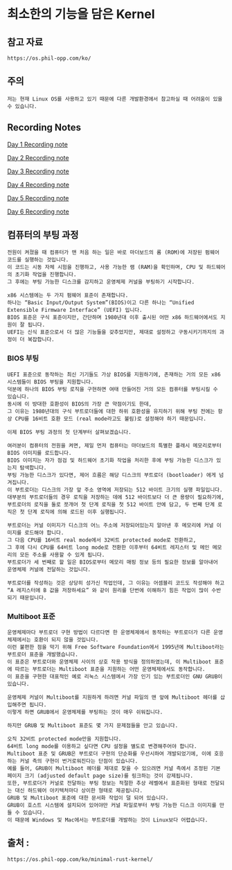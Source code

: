 # 최소한의 기능을 담은 Kernel

## 참고 자료

    https://os.phil-opp.com/ko/

## 주의

    저는 현재 Linux OS를 사용하고 있기 때문에 다른 개발환경에서 참고하실 때 어려움이 있을 수 있습니다.

## Recording Notes

[Day 1 Recording note](./record_md/day1.md)

[Day 2 Recording note](./record_md/day2.md)

[Day 3 Recording note](./record_md/day3.md)

[Day 4 Recording note](./record_md/day4.md)

[Day 5 Recording note](./record_md/day5.md)

[Day 6 Recording note](./record_md/day6.md)

## 컴퓨터의 부팅 과정

    전원이 켜졌을 때 컴퓨터가 맨 처음 하는 일은 바로 마더보드의 롬 (ROM)에 저장된 펌웨어 코드를 실행하는 것입니다. 
    이 코드는 시동 자체 시험을 진행하고, 사용 가능한 램 (RAM)을 확인하며, CPU 및 하드웨어의 초기화 작업을 진행합니다. 
    그 후에는 부팅 가능한 디스크를 감지하고 운영체제 커널을 부팅하기 시작합니다.

    x86 시스템에는 두 가지 펌웨어 표준이 존재합니다.
    하나는 “Basic Input/Output System”(BIOS)이고 다른 하나는 “Unified Extensible Firmware Interface” (UEFI) 입니다. 
    BIOS 표준은 구식 표준이지만, 간단하며 1980년대 이후 출시된 어떤 x86 하드웨어에서도 지원이 잘 됩니다. 
    UEFI는 신식 표준으로서 더 많은 기능들을 갖추었지만, 제대로 설정하고 구동시키기까지의 과정이 더 복잡합니다.

### BIOS 부팅

    UEFI 표준으로 동작하는 최신 기기들도 가상 BIOS를 지원하기에, 존재하는 거의 모든 x86 시스템들이 BIOS 부팅을 지원합니다.
    덕분에 하나의 BIOS 부팅 로직을 구현하면 여태 만들어진 거의 모든 컴퓨터를 부팅시킬 수 있습니다.
    동시에 이 방대한 호환성이 BIOS의 가장 큰 약점이기도 한데,
    그 이유는 1980년대의 구식 부트로더들에 대한 하위 호환성을 유지하기 위해 부팅 전에는 항상 CPU를 16비트 호환 모드 (real mode라고도 불림)로 설정해야 하기 때문입니다.

    이제 BIOS 부팅 과정의 첫 단계부터 살펴보겠습니다.

    여러분이 컴퓨터의 전원을 켜면, 제일 먼저 컴퓨터는 마더보드의 특별한 플래시 메모리로부터 BIOS 이미지를 로드합니다.
    BIOS 이미지는 자가 점검 및 하드웨어 초기화 작업을 처리한 후에 부팅 가능한 디스크가 있는지 탐색합니다.
    부팅 가능한 디스크가 있다면, 제어 흐름은 해당 디스크의 부트로더 (bootloader) 에게 넘겨집니다.
    이 부트로더는 디스크의 가장 앞 주소 영역에 저장되는 512 바이트 크기의 실행 파일입니다.
    대부분의 부트로더들의 경우 로직을 저장하는 데에 512 바이트보다 더 큰 용량이 필요하기에,
    부트로더의 로직을 둘로 쪼개어 첫 단계 로직을 첫 512 바이트 안에 담고, 두 번째 단계 로직은 첫 단계 로직에 의해 로드된 이후 실행됩니다.

    부트로더는 커널 이미지가 디스크의 어느 주소에 저장되어있는지 알아낸 후 메모리에 커널 이미지를 로드해야 합니다.
    그 다음 CPU를 16비트 real mode에서 32비트 protected mode로 전환하고, 
    그 후에 다시 CPU를 64비트 long mode로 전환한 이후부터 64비트 레지스터 및 메인 메모리의 모든 주소를 사용할 수 있게 됩니다. 
    부트로더가 세 번째로 할 일은 BIOS로부터 메모리 매핑 정보 등의 필요한 정보를 알아내어 운영체제 커널에 전달하는 것입니다.

    부트로더를 작성하는 것은 상당히 성가신 작업인데, 그 이유는 어셈블리 코드도 작성해야 하고 
    “A 레지스터에 B 값을 저장하세요” 와 같이 원리를 단번에 이해하기 힘든 작업이 많이 수반되기 때문입니다. 

### Multiboot 표준

    운영체제마다 부트로더 구현 방법이 다르다면 한 운영체제에서 동작하는 부트로더가 다른 운영체제에서는 호환이 되지 않을 것입니다.
    이런 불편한 점을 막기 위해 Free Software Foundation에서 1995년에 Multiboot라는 부트로더 표준을 개발했습니다.
    이 표준은 부트로더와 운영체제 사이의 상호 작용 방식을 정의하였는데, 이 Multiboot 표준에 따르는 부트로더는 Multiboot 표준을 지원하는 어떤 운영체제에서도 동작합니다.
    이 표준을 구현한 대표적인 예로 리눅스 시스템에서 가장 인기 있는 부트로더인 GNU GRUB이 있습니다.

    운영체제 커널이 Multiboot를 지원하게 하려면 커널 파일의 맨 앞에 Multiboot 헤더를 삽입해주면 됩니다.
    이렇게 하면 GRUB에서 운영체제를 부팅하는 것이 매우 쉬워집니다.
    
    하지만 GRUB 및 Multiboot 표준도 몇 가지 문제점들을 안고 있습니다.

    오직 32비트 protected mode만을 지원합니다.
    64비트 long mode를 이용하고 싶다면 CPU 설정을 별도로 변경해주어야 합니다.
    Multiboot 표준 및 GRUB은 부트로더 구현의 단순화를 우선시하여 개발되었기에, 이에 호응하는 커널 측의 구현이 번거로워진다는 단점이 있습니다.
    예를 들어, GRUB이 Multiboot 헤더를 제대로 찾을 수 있으려면 커널 측에서 조정된 기본 페이지 크기 (adjusted default page size)를 링크하는 것이 강제됩니다.
    또한, 부트로더가 커널로 전달하는 부팅 정보는 적절한 추상 레벨에서 표준화된 형태로 전달되는 대신 하드웨어 아키텍처마다 상이한 형태로 제공됩니다.
    GRUB 및 Multiboot 표준에 대한 문서화 작업이 덜 되어 있습니다.
    GRUB이 호스트 시스템에 설치되어 있어야만 커널 파일로부터 부팅 가능한 디스크 이미지를 만들 수 있습니다.
    이 때문에 Windows 및 Mac에서는 부트로더를 개발하는 것이 Linux보다 어렵습니다.

## 출처 :

    https://os.phil-opp.com/ko/minimal-rust-kernel/
